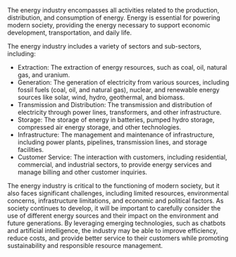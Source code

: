 
The energy industry encompasses all activities related to the production, distribution, and consumption of energy. Energy is essential for powering modern society, providing the energy necessary to support economic development, transportation, and daily life.

The energy industry includes a variety of sectors and sub-sectors, including:

* Extraction: The extraction of energy resources, such as coal, oil, natural gas, and uranium.
* Generation: The generation of electricity from various sources, including fossil fuels (coal, oil, and natural gas), nuclear, and renewable energy sources like solar, wind, hydro, geothermal, and biomass.
* Transmission and Distribution: The transmission and distribution of electricity through power lines, transformers, and other infrastructure.
* Storage: The storage of energy in batteries, pumped hydro storage, compressed air energy storage, and other technologies.
* Infrastructure: The management and maintenance of infrastructure, including power plants, pipelines, transmission lines, and storage facilities.
* Customer Service: The interaction with customers, including residential, commercial, and industrial sectors, to provide energy services and manage billing and other customer inquiries.

The energy industry is critical to the functioning of modern society, but it also faces significant challenges, including limited resources, environmental concerns, infrastructure limitations, and economic and political factors. As society continues to develop, it will be important to carefully consider the use of different energy sources and their impact on the environment and future generations. By leveraging emerging technologies, such as chatbots and artificial intelligence, the industry may be able to improve efficiency, reduce costs, and provide better service to their customers while promoting sustainability and responsible resource management.
